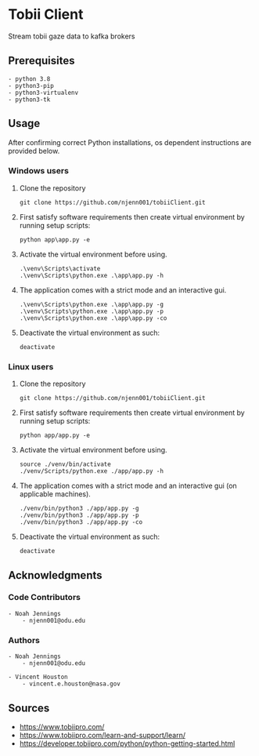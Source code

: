 # Tobii Client 

Stream tobii gaze data to kafka brokers

## Prerequisites

    - python 3.8
    - python3-pip
    - python3-virtualenv
    - python3-tk 


## Usage

After confirming correct Python installations, os dependent instructions are provided below.

### Windows users

1. Clone the repository 

    ```
    git clone https://github.com/njenn001/tobiiClient.git
    ```

2. First satisfy software requirements then create virtual environment by running setup scripts:

    ```
    python app\app.py -e
    ```

3. Activate the virtual environment before using.

    ```
    .\venv\Scripts\activate     
    .\venv\Scripts\python.exe .\app\app.py -h
    ```

4. The application comes with a strict mode and an interactive gui.

    ```
    .\venv\Scripts\python.exe .\app\app.py -g
    .\venv\Scripts\python.exe .\app\app.py -p
    .\venv\Scripts\python.exe .\app\app.py -co
    ```

5. Deactivate the virtual environment as such:

    ```
    deactivate 
    ```

### Linux users

1. Clone the repository 

    ```
    git clone https://github.com/njenn001/tobiiClient.git
    ```

2. First satisfy software requirements then create virtual environment by running setup scripts:

    ```
    python app/app.py -e
    ```

3. Activate the virtual environment before using.

    ```
    source ./venv/bin/activate     
    ./venv/Scripts/python.exe ./app/app.py -h
    ```

4. The application comes with a strict mode and an interactive gui (on applicable machines).

    ```
    ./venv/bin/python3 ./app/app.py -g
    ./venv/bin/python3 ./app/app.py -p
    ./venv/bin/python3 ./app/app.py -co
    ```

5. Deactivate the virtual environment as such:

    ```
    deactivate 
    ```


## Acknowledgments

### Code Contributors

    - Noah Jennings 
        - njenn001@odu.edu

### Authors

    - Noah Jennings
        - njenn001@odu.edu
        
    - Vincent Houston 
        - vincent.e.houston@nasa.gov
## Sources

- https://www.tobiipro.com/
- https://www.tobiipro.com/learn-and-support/learn/
- https://developer.tobiipro.com/python/python-getting-started.html 
